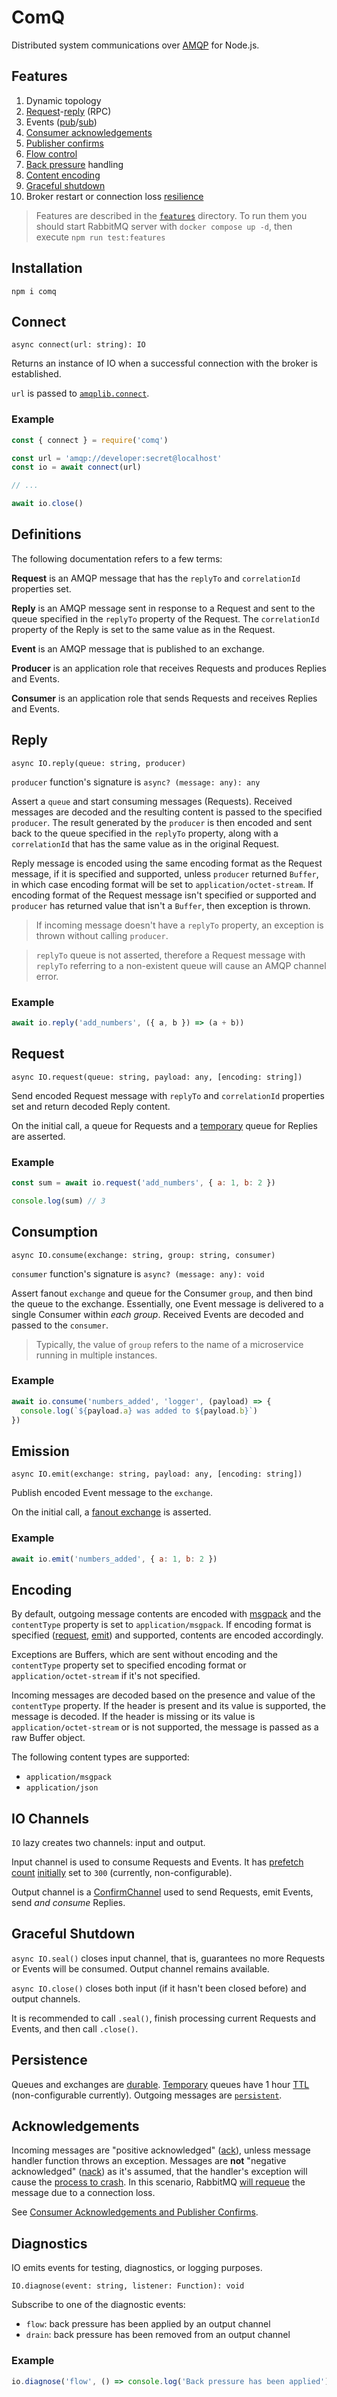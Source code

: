 # ComQ

Distributed system communications over [AMQP](https://github.com/amqp-node/amqplib) for
Node.js.

## Features

1. Dynamic topology
2. [Request](#request)-[reply](#reply) (RPC)
3. Events ([pub](#emission)/[sub](#consumption))
4. [Consumer acknowledgements](#acknowledgements)
5. [Publisher confirms](#io-channels)
6. [Flow control](#io-channels)
7. [Back pressure](https://amqp-node.github.io/amqplib/channel_api.html#flowcontrol) handling
8. [Content encoding](#encoding)
9. [Graceful shutdown](#graceful-shutdown)
10. Broker restart or connection loss [resilience](#persistence)

> Features are described in the [`features`](features) directory. To run them you should start
> RabbitMQ server with `docker compose up -d`, then execute `npm run test:features`

## Installation

`npm i comq`

## Connect

`async connect(url: string): IO`

Returns an instance of IO when a successful connection with the broker is established.

`url` is passed
to [`amqplib.connect`](https://amqp-node.github.io/amqplib/channel_api.html#connect).

### Example

```javascript
const { connect } = require('comq')

const url = 'amqp://developer:secret@localhost'
const io = await connect(url)

// ...

await io.close()
```

## Definitions

The following documentation refers to a few terms:

**Request** is an AMQP message that has the `replyTo` and `correlationId` properties set.

**Reply** is an AMQP message sent in response to a Request and sent to the queue specified in
the `replyTo` property of the Request. The `correlationId` property of the Reply is set to the same
value as in the Request.

**Event** is an AMQP message that is published to an exchange.

**Producer** is an application role that receives Requests and produces Replies and Events.

**Consumer** is an application role that sends Requests and receives Replies and Events.

## Reply

`async IO.reply(queue: string, producer)`

`producer` function's signature is `async? (message: any): any`

Assert a `queue` and start consuming messages (Requests). Received messages are decoded and
the resulting content is passed to the specified `producer`. The result generated by the `producer`
is then encoded and sent back to the queue specified in the `replyTo` property, along with
a `correlationId` that has the same value as in the original Request.

Reply message is encoded using the same encoding format as the Request message, if it is specified
and supported, unless `producer` returned `Buffer`, in which case encoding format will be set
to `application/octet-stream`. If encoding format of the Request message isn't specified or
supported and `producer` has returned value that isn't a `Buffer`, then exception is thrown.

> If incoming message doesn't have a `replyTo` property, an exception is thrown without
> calling `producer`.

> `replyTo` queue is not asserted, therefore a Request message with `replyTo` referring to a
> non-existent queue will cause an AMQP channel error.

### Example

```javascript
await io.reply('add_numbers', ({ a, b }) => (a + b))
```

## Request

`async IO.request(queue: string, payload: any, [encoding: string])`

Send encoded Request message with `replyTo` and `correlationId` properties set and
return decoded Reply content.

On the initial call, a queue for Requests and a [temporary](#persistence) queue for Replies are
asserted.

### Example

```javascript
const sum = await io.request('add_numbers', { a: 1, b: 2 })

console.log(sum) // 3
```

## Consumption

`async IO.consume(exchange: string, group: string, consumer)`

`consumer` function's signature is `async? (message: any): void`

Assert fanout `exchange` and queue for the Consumer `group`, and then bind the queue to the
exchange. Essentially, one Event message is delivered to a single Consumer within *each group*.
Received Events are decoded and passed to the `consumer`.

> Typically, the value of `group` refers to the name of a microservice running in multiple
> instances.

### Example

```javascript
await io.consume('numbers_added', 'logger', (payload) => {
  console.log(`${payload.a} was added to ${payload.b}`)
})
```

## Emission

`async IO.emit(exchange: string, payload: any, [encoding: string])`

Publish encoded Event message to the `exchange`.

On the initial call,
a [fanout exchange](https://www.rabbitmq.com/tutorials/amqp-concepts.html#exchanges) is
asserted.

### Example

```javascript
await io.emit('numbers_added', { a: 1, b: 2 })
```

## Encoding

By default, outgoing message contents are encoded with [msgpack](https://msgpack.org) and
the `contentType` property is set to `application/msgpack`. If encoding format is
specified ([request](#request), [emit](#emission)) and supported, contents are encoded accordingly.

Exceptions are Buffers, which are sent without encoding and the `contentType` property set
to specified encoding format or `application/octet-stream` if it's not specified.

Incoming messages are decoded based on the presence and value of the `contentType` property. If the
header is present and its value is supported, the message is decoded. If the header is missing or
its value is `application/octet-stream` or is not supported, the message is passed as a raw Buffer
object.

The following content types are supported:

- `application/msgpack`
- `application/json`

## IO Channels

`IO` lazy creates two channels: input and output.

Input channel is used to consume Requests and Events. It
has [prefetch count](https://www.rabbitmq.com/confirms.html#channel-qos-prefetch) [initially](#cause-effect-confirmation-lag)
set to `300` (currently, non-configurable).

Output channel is
a [ConfirmChannel](https://amqp-node.github.io/amqplib/channel_api.html#confirmchannel) used to send
Requests, emit Events, send *and consume* Replies.

## Graceful Shutdown

`async IO.seal()` closes input channel, that is, guarantees no more Requests or Events will be
consumed. Output channel remains available.

`async IO.close()` closes both input (if it hasn't been closed before) and output channels.

It is recommended to call `.seal()`, finish processing current Requests and Events, and then
call `.close()`.

## Persistence

Queues and exchanges
are [durable](https://amqp-node.github.io/amqplib/channel_api.html#channel_assertQueue). [Temporary](#request)
queues have 1 hour [TTL](https://www.rabbitmq.com/ttl.html#queue-ttl) (non-configurable currently).
Outgoing messages
are [`persistent`](https://amqp-node.github.io/amqplib/channel_api.html#channel_publish).

## Acknowledgements

Incoming messages are "positive
acknowledged" ([ack](https://amqp-node.github.io/amqplib/channel_api.html#channel_ack)), unless
message handler function throws an exception. Messages are **not** "negative
acknowledged" ([nack](https://amqp-node.github.io/amqplib/channel_api.html#channel_nack)) as it's
assumed, that the handler's exception will cause
the [process to crash](https://www.reactivedesignpatterns.com/patterns/let-it-crash.html). In this
scenario, RabbitMQ [will requeue](https://www.rabbitmq.com/confirms.html#automatic-requeueing) the
message due to a connection loss.

See [Consumer Acknowledgements and Publisher Confirms](https://www.rabbitmq.com/confirms.html).

## Diagnostics

IO emits events for testing, diagnostics, or logging purposes.

`IO.diagnose(event: string, listener: Function): void`

Subscribe to one of the diagnostic events:

- `flow`: back pressure has been applied by an output channel
- `drain`: back pressure has been removed from an output channel

### Example

```javascript
io.diagnose('flow', () => console.log('Back pressure has been applied'))
```
